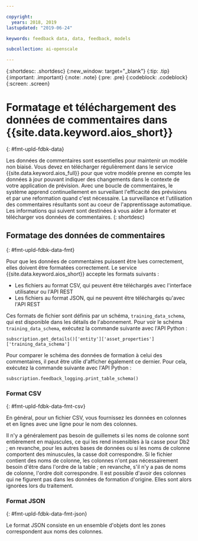 ```yaml
---

copyright:
  years: 2018, 2019
lastupdated: "2019-06-24"

keywords: feedback data, data, feedback, models

subcollection: ai-openscale

---
```


{:shortdesc: .shortdesc}
{:new_window: target="_blank"}
{:tip: .tip}
{:important: .important}
{:note: .note}
{:pre: .pre}
{:codeblock: .codeblock}
{:screen: .screen}

# Formatage et téléchargement des données de commentaires dans {{site.data.keyword.aios_short}}
{: #fmt-upld-fdbk-data}

Les données de commentaires sont essentielles pour maintenir un modèle non biaisé.
Vous devez en télécharger régulièrement dans le service {{site.data.keyword.aios_full}}
pour que votre modèle prenne en compte les données à jour
pouvant indiquer des changements dans le contexte de votre application de prévision.
Avec une boucle de commentaires, le système apprend continuellement en surveillant l'efficacité des prévisions et par une reformation quand c'est nécessaire.
La surveillance et l'utilisation des commentaires résultants sont au coeur de l'apprentissage automatique.
Les informations qui suivent sont destinées à vous aider à formater et télécharger vos données de commentaires.
(: shortdesc)

## Formatage des données de commentaires
{: #fmt-upld-fdbk-data-fmt}

Pour que les données de commentaires puissent être lues correctement, elles doivent être formatées correctement.
Le service {{site.data.keyword.aios_short}} accepte les formats suivants :

- Les fichiers au format CSV, qui peuvent être téléchargés avec l'interface utilisateur ou l'API REST
- Les fichiers au format JSON, qui ne peuvent être téléchargés qu'avec l'API REST

Ces formats de fichier sont définis par un schéma, `training_data_schema`, qui est disponible dans les détails de l'abonnement.
Pour voir le schéma `training_data_schema`, exécutez la commande suivante avec l'API Python :

```
subscription.get_details()['entity']['asset_properties']['training_data_schema']
```

Pour comparer le schéma des données de formation à celui des commentaires,
il peut être utile d'afficher également ce dernier.
Pour cela, exécutez la commande suivante avec l'API Python :

```
subscription.feedback_logging.print_table_schema()
```


### Format CSV
{: #fmt-upld-fdbk-data-fmt-csv}

En général, pour un fichier CSV, vous fournissez les données en colonnes et en lignes avec une ligne pour le nom des colonnes.

Il n'y a généralement pas besoin de guillemets si les noms de colonne sont entièrement en majuscules,
ce qui les rend insensibles à la casse pour Db2 ;
en revanche, pour les autres bases de données ou si les noms de colonne comportent des minuscules, la casse doit correspondre.
Si le fichier contient des noms de colonne,
les colonnes n'ont pas nécessairement besoin d'être dans l'ordre de la table ;
en revanche, s'il n'y a pas de noms de colonne, l'ordre doit correspondre.
Il est possible d'avoir des colonnes qui ne figurent pas dans les données de formation d'origine.
Elles sont alors ignorées lors du traitement.


### Format JSON
{: #fmt-upld-fdbk-data-fmt-json}

Le format JSON consiste en un ensemble d'objets dont les zones correspondent aux noms des colonnes.

